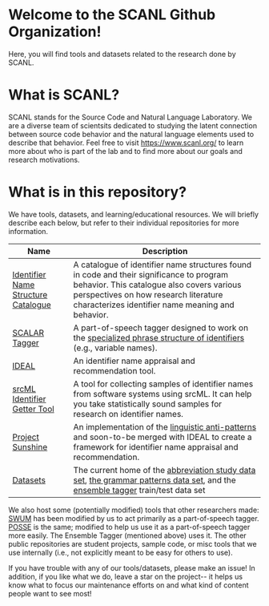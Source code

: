 # Welcome to the SCANL Github Organization!

Here, you will find tools and datasets related to the research done by SCANL.

# What is SCANL?

SCANL stands for the Source Code and Natural Language Laboratory. We are a diverse team of scientsits dedicated to studying the latent connection between source code behavior and the natural language elements used to describe that behavior. Feel free to visit https://www.scanl.org/ to learn more about who is part of the lab and to find more about our goals and research motivations.

# What is in this repository?

We have tools, datasets, and learning/educational resources. We will briefly describe each below, but refer to their individual repositories for more information.


| Name         | Description                             |
|--------------|-----------------------------------------|
| [Identifier Name Structure Catalogue](https://github.com/SCANL/identifier_name_structure_catalogue)| A catalogue of identifier name structures found in code and their significance to program behavior. This catalogue also covers various perspectives on how research literature characterizes identifier name meaning and behavior. |
| [SCALAR Tagger](https://github.com/SCANL/scanl_tagger)| A part-of-speech tagger designed to work on the [specialized phrase structure of identifiers](https://www.sciencedirect.com/science/article/abs/pii/S0164121220301680) (e.g., variable names).|
| [IDEAL](https://github.com/SCANL/IDEAL)| An identifier name appraisal and recommendation tool.|
| [srcML Identifier Getter Tool](https://github.com/SCANL/srcml_identifier_getter_tool)| A tool for collecting samples of identifier names from software systems using srcML. It can help you take statistically sound samples for research on identifier names.|
| [Project Sunshine](https://github.com/SCANL/ProjectSunshine)| An implementation of the [linguistic anti-patterns](https://doi.org/10.1007/s10664-014-9350-8) and soon-to-be merged with IDEAL to create a framework for identifier name appraisal and recommendation. |
| [Datasets](https://github.com/SCANL/datasets)| The current home of the [abbreviation study data set](https://ieeexplore.ieee.org/document/8918962), [the grammar patterns data set](https://www.sciencedirect.com/science/article/abs/pii/S0164121220301680), and the [ensemble tagger](https://ieeexplore.ieee.org/document/9491989) train/test data set|


We also host some (potentially modified) tools that other researchers made: [SWUM](https://github.com/SCANL/SWUM) has been modified by us to act primarily as a part-of-speech tagger. [POSSE](https://github.com/SCANL/POSSE) is the same; modified to help us use it as a part-of-speech tagger more easily. The Ensemble Tagger (mentioned above) uses it. The other public repositories are student projects, sample code, or misc tools that we use internally (i.e., not explicitly meant to be easy for others to use).

If you have trouble with any of our tools/datasets, please make an issue! In addition, if you like what we do, leave a star on the project-- it helps us know what to focus our maintenance efforts on and what kind of content people want to see most!
